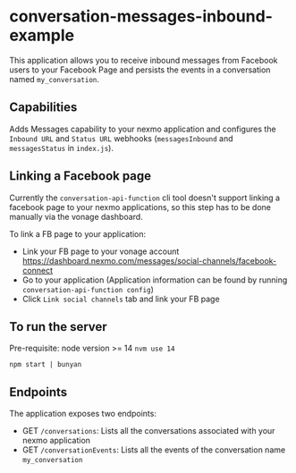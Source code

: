 # conversation-messages-inbound-example

This application allows you to receive inbound messages from Facebook users to your Facebook Page and persists the events in a conversation named `my_conversation`.

## Capabilities 

Adds Messages capability to your nexmo application and configures the `Inbound URL` and `Status URL` webhooks (`messagesInbound` and `messagesStatus` in `index.js`).

## Linking a Facebook page

Currently the `conversation-api-function` cli tool doesn't support linking a facebook page to your nexmo applications, so this step has to be done manually via the vonage dashboard.

To link a FB page to your application:
* Link your FB page to your vonage account https://dashboard.nexmo.com/messages/social-channels/facebook-connect
* Go to your application (Application information can be found by running `conversation-api-function config`)
* Click `Link social channels` tab and link your FB page

## To run the server

Pre-requisite: node version >= 14 `nvm use 14`

`npm start | bunyan`

## Endpoints

The application exposes two endpoints:
* GET `/conversations`: Lists all the conversations associated with your nexmo application
* GET `/conversationEvents`: Lists all the events of the conversation name `my_conversation`